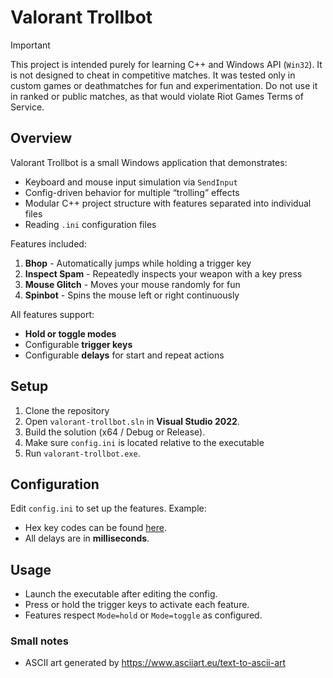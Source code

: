 # Valorant Trollbot

> [!IMPORTANT]
> This project is intended purely for learning C++ and Windows API (`Win32`). It is not designed to cheat in competitive matches. It was tested only in custom games or deathmatches for fun and experimentation. Do not use it in ranked or public matches, as that would violate Riot Games Terms of Service.

## Overview

Valorant Trollbot is a small Windows application that demonstrates:

- Keyboard and mouse input simulation via `SendInput`
- Config-driven behavior for multiple “trolling” effects
- Modular C++ project structure with features separated into individual files
- Reading `.ini` configuration files

Features included:

1. **Bhop** - Automatically jumps while holding a trigger key
2. **Inspect Spam** - Repeatedly inspects your weapon with a key press
3. **Mouse Glitch** - Moves your mouse randomly for fun
4. **Spinbot** - Spins the mouse left or right continuously

All features support:

- **Hold or toggle modes**
- Configurable **trigger keys**
- Configurable **delays** for start and repeat actions

## Setup

1. Clone the repository
2. Open `valorant-trollbot.sln` in **Visual Studio 2022**.
3. Build the solution (x64 / Debug or Release).
4. Make sure `config.ini` is located relative to the executable
5. Run `valorant-trollbot.exe`.

## Configuration

Edit `config.ini` to set up the features. Example:

- Hex key codes can be found [here](https://learn.microsoft.com/en-us/windows/win32/inputdev/virtual-key-codes).
- All delays are in **milliseconds**.

## Usage

- Launch the executable after editing the config.
- Press or hold the trigger keys to activate each feature.
- Features respect `Mode=hold` or `Mode=toggle` as configured.

### Small notes
- ASCII art generated by https://www.asciiart.eu/text-to-ascii-art
